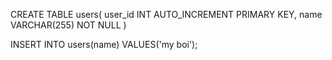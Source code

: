 CREATE TABLE users(
  user_id INT AUTO_INCREMENT PRIMARY KEY,
  name VARCHAR(255) NOT NULL
)

INSERT INTO users(name)
VALUES('my boi');